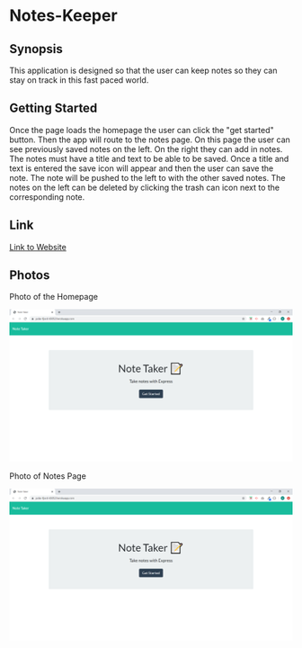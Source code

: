 # Notes-Keeper

## Synopsis
This application is designed so that the user can keep notes so they can stay on track in this fast paced world.

## Getting Started
Once the page loads the homepage the user can click the "get started" button. Then the app will route to the notes page. On this page the user can see previously saved notes on the left. On the right they can add in notes. The notes must have a title and text to be able to be saved. Once a title and text is entered the save icon will appear and then the user can save the note. The note will be pushed to the left to with the other saved notes. The notes on the left can be deleted by clicking the trash can icon next to the corresponding note.

## Link
[Link to Website](https://polar-fjord-43052.herokuapp.com/)

## Photos
Photo of the Homepage

![Website Homepage](/public/assets/images/homepage.png)

Photo of Notes Page

![Notes Page](/public/assets/images/notes.png)